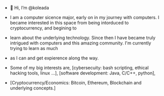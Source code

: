 - 👋 Hi, I’m @koleada

- I am a computer sicence major, early on in my journey with computers. I became interested in this space from being intorduced to cryptocurrency, and begining to 
- learn about the underlying technology. Since then I have became truly intrigued with computers and this amazing community. I'm currently trying to learn as much
- as I can and get expierence along the way. 

- Some of my big interests are, [cybersecuity: bash scripting, ethical hacking tools, linux ...], [software development: Java, C/C++, python], 
- [Cryptocurrency/Economics: Bitcoin, Ethereum, Blockchain and underlying concepts.]  

<!---
koleada/koleada is a ✨ special ✨ repository because its `README.md` (this file) appears on your GitHub profile.
You can click the Preview link to take a look at your changes.
--->
